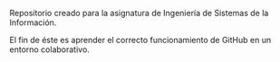 Repositorio creado para la asignatura de Ingeniería de Sistemas de la Información.

El fin de éste es aprender el correcto funcionamiento de GitHub en un entorno colaborativo.
